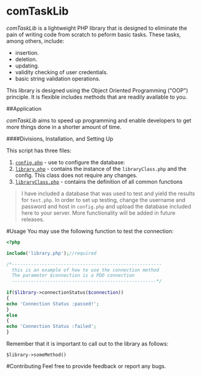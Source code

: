 # comTaskLib

_comTaskLib_ is a lightweight PHP library that is designed to eliminate the pain of writing code from scratch
to peform basic tasks. These tasks, among others, include:
* insertion.
* deletion.
* updating.
* validity checking of user credentials.
* basic string validation operations.

This library is designed using the Object Oriented Programming ("OOP") principle. It is flexible includes methods that are readily available to you.

##Application

_comTaskLib_ aims to speed up programming and enable developers to get more things done in a shorter amount of time.

####Divisions, Installation, and Setting Up

This script has three files:

1. [`config.php`](https://github.com/kemoycampbell/comTaskLib/blob/master/config.php) - use to configure the database:
2. [`library.php`](https://github.com/kemoycampbell/comTaskLib/blob/master/library.php) - contains the instance of the `libraryClass.php` and the config. This class does not require any changes.
3. [`libraryClass.php`](https://github.com/kemoycampbell/comTaskLib/blob/master/libraryClass.php) - contains the definition of all common functions

> I  have included a database that was used to test and yield the results for `test.php`. In order to set up testing, change the username and password and host in `config.php` and upload the database included here to your server. More functionality will be added in future releases.

#Usage
You may use the following function to test the connection:
```php
<?php

include('library.php');//required

/*-------------------------------------------------------
  this is an example of how to use the connection method
  The parameter $connection is a PDO connection 
  -----------------------------------------------------*/
  
if($library->connectionStatus($connection))
{
echo 'Connection Status :passed!';
}
else
{
echo 'Connection Status :failed';
}
```
Remember that it is important to call out to the library as follows:

    $library->someMethod()

#Contributing
Feel free to provide feedback or report any bugs.
